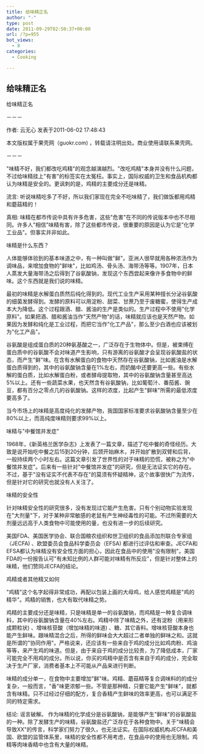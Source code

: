 ```yaml
---
title: 给味精正名
author: "-"
type: post
date: 2011-09-29T02:50:37+00:00
url: /?p=955
bot_views:
  - 8
categories:
  - Cooking

---
```

## 给味精正名
给味精正名
  
－－－
  
作者: 云无心 发表于2011-06-02 17:48:43
  
本文版权属于果壳网（guokr.com) ，转载请注明出处。商业使用请联系果壳网。
  
－－－
  
"味精不好，我们都改吃鸡精"的观念越演越烈。"改吃鸡精"本身并没有什么问题，不过给味精挂上"有害"的标签实在太冤枉。事实上，国际权威的卫生和食品机构都认为味精是安全的。更讽刺的是，鸡精的主要成分还是味精。

流言:  听说味精吃多了不好，所以我们家现在完全不吃味精了，我们做饭都用鸡精和蘑菇精的！
  
真相:  味精在都市传说中具有许多危害，这些"危害"在不同的传说版本中也不尽相同。许多人"相信"味精有害，除了这些都市传说，很重要的原因是认为它是"化学工业品"。但事实并非如此。
  
味精是什么东西？

人体能够体验到的基本味道之中，有一种叫做"鲜"。亚洲人很早就用各种浓汤作为调味品，来增加食物的"鲜味"，比如鸡汤、骨头汤、海带汤等等。1907年，日本人蒸发大量海带汤之后得到了谷氨酸钠，发现这个东西尝起来像许多食物中的鲜味。这个东西就是我们说的味精。
  
最初的味精是水解蛋白质然后纯化得到的。现代工业生产采用某种擅长分泌谷氨酸的细菌发酵得到。发酵的原料可以用淀粉、甜菜、甘蔗乃至于废糖蜜，使得生产成本大为降低。这个过程跟酒、醋、酱油的生产是类似的。生产过程中不使用"化学原料"。如果把酒、醋和酱油当作"天然产物"的话，味精就应该也是天然产物。如果因为发酵和纯化是工业过程，而把它当作"化工产品"，那么至少白酒也应该被划为"化工产品"。
  
谷氨酸是组成蛋白质的20种氨基酸之一，广泛存在于生物体中。但是，被束缚在蛋白质中的谷氨酸不会对味道产生影响，只有游离的谷氨酸才会呈现谷氨酸盐的状态，而产生"鲜"味。在含有水解蛋白的食物中天然存在谷氨酸钠，比如酱油是水解蛋白质得到的，其中的谷氨酸钠含量在1%左右，而奶酪中还要更高一些。有些水解的蛋白质，比如水解蛋白粉，或者酵母提取物，其中的谷氨酸钠含量甚至高达5%以上。还有一些蔬菜水果，也天然含有谷氨酸钠，比如葡萄汁、番茄酱、豌豆，都有百分之零点几的谷氨酸钠。这样的浓度，比起产生"鲜味"所需的最低浓度要高多了。
  
当今市场上的味精是高度纯化的发酵产物，我国国家标准要求谷氨酸钠含量至少在80%以上，而高纯度味精则要求99%以上。
  
味精与"中餐馆并发症"

1968年，《新英格兰医学杂志》上发表了一篇文章，描述了吃中餐的奇怪经历。大致是说开始吃中餐之后15到20分钟，后颈开始麻木，并开始扩散到双臂和后背，一般持续两个小时左右。这篇文章引发了世界性的对于味精的恐慌，被称之为"中餐馆并发症"。后来有一些针对"中餐馆并发症"的研究，但是无法证实它的存在。不过，基于"没有证实不代表不存在"的莫须有怀疑精神，这个故事很快广为流传，但是针对它的研究也就没有人关注了。
  
味精的安全性

针对味精安全性的研究很多，没有发现过它能产生危害。只有个别动物实验发现在"大剂量"下，对于某种非常敏感的老鼠有产生神经毒性的可能。不过所需要的大剂量远远高于人类食物中可能使用的量，也没有进一步的后续研究。
  
美国FDA、美国医学协会、联合国粮农组织和世卫组织的食品添加剂联合专家组（JECFA) 、欧盟委员会食品科学委员会（EFSA) 都进行过评估和审查。JECFA和EFSA都认为味精没有安全性方面的担心，因此在食品中的使用"没有限制"。美国FDA的一份报告认可"有未知比例的人群可能对味精有所反应"，但是针对整体上的味精，他们赞同JECFA的结论。
  
鸡精或者其他精又如何

"鸡精"这个名字起得非常成功，再配以包装上画的大母鸡，给人感觉鸡精是"鸡的精华"。鸡精的销售，也大有取代味精之势。
  
鸡精的主要成分还是味精，只是味精是单一的谷氨酸钠，而鸡精是一种复合调味料，其中的谷氨酸钠含量在40%左右。鸡精中除了味精之外，还有淀粉（用来形成颗粒状) 、增味核苷酸（增加味精的味道) 、糖、其它香料。增味核苷酸本身也能产生鲜味。跟味精混合之后，所得的鲜味会大大超过二者单独的鲜味之和。这就是所谓的"协同作用"。严格说来，还应该有一些来自于鸡的成分比如鸡肉粉、鸡油等等，来产生鸡的味道。但是，由于来自于鸡的成分比较贵，为了降低成本，厂家可能完全不用鸡的成分。所以说，你买的鸡精中是否含有来自于鸡的成分，完全取决于生产厂家，消费者基本上不可能从产品来进行判断。
  
味精的成分单一，在食物中主要增加"鲜"味。鸡精、蘑菇精等复合调味料的的成分复杂，一般而言，"香"味更浓郁一些。不管是那种精，只要它能产生"鲜味"，就都含有味精。只不过经过仔细的配方，复合香精产生鲜味的效率更高，也可以满足不同的特定需求。
  
结论: 谣言破解。 作为味精的化学成分是谷氨酸钠，是能够产生"鲜味"的谷氨酸盐的一种。除了发酵生产的味精，谷氨酸盐还广泛存在于各种食物中。关于"味精会导致XX"的传言，科学家们努力了很久，也无法证实。在国际权威机构JECFA和美国、欧盟的监管体系里，味精的安全性都不用考虑，在食品中的使用也无限制。鸡精等肉味香精中也含有大量的味精。